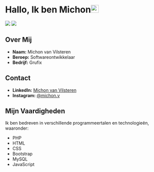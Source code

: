 <h1>Hallo, Ik ben Michon<img src="https://media.giphy.com/media/hvRJCLFzcasrR4ia7z/giphy.gif" width="25px"></h1>   

  <p>
    <a href="https://www.linkedin.com/in/michon-van-vilsteren-3a8b29235/" target="_blank"><img src="https://img.shields.io/badge/-LinkedIn-222222?style=flat-square&logo=Linkedin&logoColor=white&link=https://www.linkedin.com/in/hgdsandakalum/)](https://www.linkedin.com/in/hgdsandakalum/"></a>
    <a href="https://www.instagram.com/michon.v/" target="_blank"><img src="https://img.shields.io/badge/Instagram-222222?&style=flat-square&logo=instagram&logoColor=white&link=https://www.instagram.com/_.sanda._)](https://www.instagram.com/_.sanda._/"></a>

## Over Mij

- **Naam:** Michon van Vilsteren
- **Beroep:** Softwareontwikkelaar
- **Bedrijf:** Grufix

## Contact

- **LinkedIn:** [Michon van Vilsteren](https://www.linkedin.com/in/michon-van-vilsteren-3a8b29235/)
- **Instagram:** [@michon.v](https://www.instagram.com/michon.v/)

## Mijn Vaardigheden

Ik ben bedreven in verschillende programmeertalen en technologieën, waaronder:

- PHP
- HTML
- CSS
- Bootstrap
- MySQL
- JavaScript

